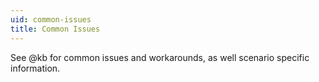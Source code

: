```yaml
---
uid: common-issues
title: Common Issues
---
```


See @kb for common issues and workarounds, as well scenario specific information.